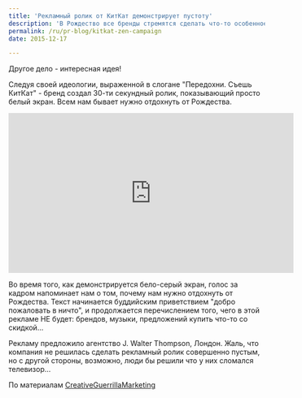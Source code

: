```yaml
---
title: 'Рекламный ролик от КитКат демонстрирует пустоту'
description: 'В Рождество все бренды стремятся сделать что-то особенное, чтобы стать частью духа приближающегося праздника. В кампаниях начинают фигурировать рождественские песни, семейный ужин и бесконечный шоппинг. Однако здесь есть риск банальности, и такие кампании рискуют быть незамеченными. Другое дело - интересная идея!'
permalink: /ru/pr-blog/kitkat-zen-campaign
date: 2015-12-17

---
```


Другое дело - интересная идея!

Следуя своей идеологии, выраженной в слогане "Передохни. Съешь КитКат" - бренд создал 30-ти секундный ролик, показывающий просто белый экран. Всем нам бывает нужно отдохнуть от Рождества.

<iframe width="560" height="315" src="https://www.youtube.com/embed/YBy8wkHJsPI" frameborder="0" allowfullscreen></iframe>

Во время того, как демонстрируется бело-серый экран, голос за кадром напоминает нам о том, почему нам нужно отдохнуть от Рождества. Текст начинается буддийским приветствием "добро пожаловать в ничто", и продолжается перечислением того, чего в этой рекламе НЕ будет: брендов, музыки, предложений купить что-то со скидкой...

Рекламу предложило агентство J. Walter Thompson, Лондон. Жаль, что компания не решилась сделать рекламный ролик совершенно пустым, но с другой стороны, возможно, люди бы решили что  у них сломался телевизор...

По материалам <a href="http://www.creativeguerrillamarketing.com/viral-marketing/kitkat-creates-tv-ad-showing-absolutely-nothing/">CreativeGuerrillaMarketing</a>

